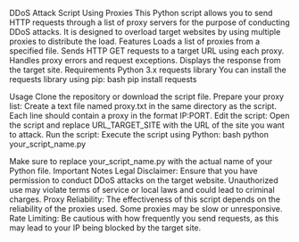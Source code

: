 DDoS Attack Script Using Proxies
This Python script allows you to send HTTP requests through a list of proxy servers for the purpose of conducting DDoS attacks. It is designed to overload target websites by using multiple proxies to distribute the load.
Features
Loads a list of proxies from a specified file.
Sends HTTP GET requests to a target URL using each proxy.
Handles proxy errors and request exceptions.
Displays the response from the target site.
Requirements
Python 3.x
requests library
You can install the requests library using pip:
bash
pip install requests

Usage
Clone the repository or download the script file.
Prepare your proxy list: Create a text file named proxy.txt in the same directory as the script. Each line should contain a proxy in the format IP:PORT.
Edit the script: Open the script and replace URL_TARGET_SITE with the URL of the site you want to attack.
Run the script: Execute the script using Python:
bash
python your_script_name.py

Make sure to replace your_script_name.py with the actual name of your Python file.
Important Notes
Legal Disclaimer: Ensure that you have permission to conduct DDoS attacks on the target website. Unauthorized use may violate terms of service or local laws and could lead to criminal charges.
Proxy Reliability: The effectiveness of this script depends on the reliability of the proxies used. Some proxies may be slow or unresponsive.
Rate Limiting: Be cautious with how frequently you send requests, as this may lead to your IP being blocked by the target site.
